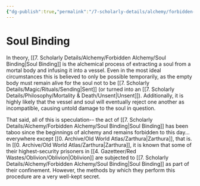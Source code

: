 ```yaml
---
{"dg-publish":true,"permalink":"/7-scholarly-details/alchemy/forbidden-alchemy/soul-binding/","noteIcon":""}
---
```


# Soul Binding

In theory, [[7. Scholarly Details/Alchemy/Forbidden Alchemy/Soul Binding\|Soul Binding]] is the alchemical process of extracting a soul from a mortal body and infusing it into a vessel. Even in the most ideal circumstances this is believed to only be possible temporarily, as the empty body must remain alive for the soul not to be [[7. Scholarly Details/Magic/Rituals/Sending\|Sent]] (or turned into an [[7. Scholarly Details/Philosophy/Mortality & Death/Unsent\|Unsent]]). Additionally, it is highly likely that the vessel and soul will eventually reject one another as incompatible, causing untold damage to the soul in question. 

That said, all of this is speculation-- the act of [[7. Scholarly Details/Alchemy/Forbidden Alchemy/Soul Binding\|Soul Binding]] has been taboo since the beginnings of alchemy and remains forbidden to this day... everywhere except [[0. Archive/Old World Atlas/Zarthura\|Zarthura]], that is. In [[0. Archive/Old World Atlas/Zarthura\|Zarthura]], it is known that some of their highest-security prisoners in [[4. Gazetteer/Red Wastes/Oblivion/Oblivion\|Oblivion]] are subjected to [[7. Scholarly Details/Alchemy/Forbidden Alchemy/Soul Binding\|Soul Binding]] as part of their confinement. However, the methods by which they perform this procedure are a very well-kept secret. 